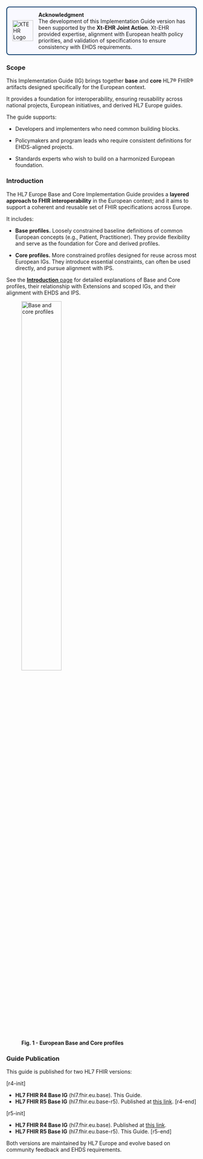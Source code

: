 <div style="border: 2px solid #003366; border-radius: 8px; padding: 0.8em 1em; margin: 1.2em 0; background-color: #f9f9ff; display: flex; align-items: center;">
  <img src="xtehr-logo.png" alt="XTEHR Logo" style="height:55px; margin-right:1em;"/>
  <div style="flex:1;">
    <strong>Acknowledgment</strong><br/>
    The development of this Implementation Guide version has been supported by the
    <strong>Xt-EHR Joint Action</strong>.  
    Xt-EHR provided expertise, alignment with European health policy priorities, and validation of specifications to ensure consistency with EHDS requirements.
  </div>
</div>


### Scope


This Implementation Guide (IG) brings together **base** and **core** HL7® FHIR® artifacts designed specifically for the European context.

It provides a foundation for interoperability, ensuring reusability across national projects, European initiatives, and derived HL7 Europe guides.

The guide supports:

* Developers and implementers who need common building blocks.

* Policymakers and program leads who require consistent definitions for EHDS-aligned projects.

* Standards experts who wish to build on a harmonized European foundation.

### Introduction

The HL7 Europe Base and Core Implementation Guide provides a **layered approach to FHIR interoperability** in the European context; and it aims to support a coherent and reusable set of FHIR specifications across Europe. 

It includes:

- **Base profiles.**  Loosely constrained baseline definitions of common European concepts (e.g., Patient, Practitioner). They provide flexibility and serve as the foundation for Core and derived profiles.

- **Core profiles.**  More constrained profiles designed for reuse across most European IGs. They introduce essential constraints, can often be used directly, and pursue alignment with IPS.

See the [**Introduction** page](introduction.html) for detailed explanations of Base and Core profiles, their relationship with Extensions and scoped IGs, and their alignment with EHDS and IPS.


<div>
  <p></p>
  <figure>
    <img src="home-2.png" alt="Base and core profiles" width="50%"/>
    <figcaption><strong>Fig. 1 - European Base and Core profiles</strong></figcaption>
  </figure>
  <p></p>
</div>



### Guide Publication

This guide is published for two HL7 FHIR versions:

[r4-init]
- **HL7 FHIR R4 Base IG** (hl7.fhir.eu.base). This Guide.
- **HL7 FHIR R5 Base IG** (hl7.fhir.eu.base-r5). Published at [this link](https://hl7.eu/fhir/base-r5).
[r4-end]

[r5-init]
- **HL7 FHIR R4 Base IG** (hl7.fhir.eu.base). Published at [this link](https://hl7.eu/fhir/base).
- **HL7 FHIR R5 Base IG** (hl7.fhir.eu.base-r5). This Guide.
[r5-end]

Both versions are maintained by HL7 Europe and evolve based on community feedback and EHDS requirements.
